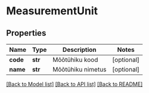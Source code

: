 # MeasurementUnit

## Properties
Name | Type | Description | Notes
------------ | ------------- | ------------- | -------------
**code** | **str** | Mõõtühiku kood | [optional] 
**name** | **str** | Mõõtühiku nimetus | [optional] 

[[Back to Model list]](../README.md#documentation-for-models) [[Back to API list]](../README.md#documentation-for-api-endpoints) [[Back to README]](../README.md)


